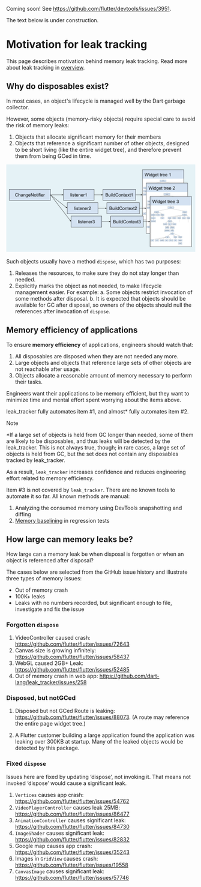 
Coming soon! See https://github.com/flutter/devtools/issues/3951.

The text below is under construction.

# Motivation for leak tracking

This page describes motivation behind memory leak tracking.
Read more about leak tracking in [overview](OVERVIEW.md).

## Why do disposables exist?

In most cases, an object's lifecycle is managed well by the Dart garbage collector.

However, some objects (memory-risky objects) require special care to avoid the risk of memory leaks:
1. Objects that allocate significant memory for their members
2. Objects that reference a significant number of other objects, designed to be short living (like the entire widget tree),
and therefore prevent them from being GCed in time.

![leak](images/leak.png "Leak")

Such objects usually have a method `dispose`, which has two purposes:

1. Releases the resources, to make sure they do not stay longer than needed.
2. Explicitly marks the object as not needed, to make lifecycle management easier. For example:
    a. Some objects restrict invocation of some methods after disposal.
    b. It is expected that objects should be available for GC after disposal, so owners of the objects should null the references after invocation of `dispose`.

## Memory efficiency of applications

To ensure **memory efficiency** of applications, engineers should watch that:
1. All disposables are disposed when they are not needed any more.
2. Large objects and objects that reference large sets of other objects are not reachable after usage.
3. Objects allocate a reasonable amount of memory necessary to perform their tasks.

Engineers want their applications to be memory efficient, but they want to minimize time and mental effort spent worrying about the items above.

leak_tracker fully automates item #1, and almost* fully automates item #2.

> [!NOTE]
> *If a large set of objects is held from GC longer than needed, some of them are likely to be disposables, and thus leaks will be detected by the leak_tracker. This is not always true, though; in rare cases, a large set of objects is held from GC, but the set does not contain any disposables tracked by leak_tracker.

As a result, `leak_tracker` increases confidence and reduces engineering effort related to memory efficiency.

Item #3 is not covered by `leak_tracker`. There are no known tools to automate it so far. All known methods are manual:
1. Analyzing the consumed memory using DevTools snapshotting and diffing
2. [Memory baselining](../BASELINE.md) in regression tests

## How large can memory leaks be?

How large can a memory leak be when disposal is forgotten or when an object is referenced after disposal?

The cases below are selected from the GitHub issue history and illustrate three types of memory issues:

* Out of memory crash
* 100K+ leaks
* Leaks with no numbers recorded, but significant enough to file, investigate and fix the issue

### Forgotten `dispose`

1. VideoController caused crash: https://github.com/flutter/flutter/issues/72643
2. Canvas size is growing infinitely: https://github.com/flutter/flutter/issues/58437
3. WebGL caused 2GB+ Leak: https://github.com/flutter/flutter/issues/52485
4. Out of memory crash in web app: https://github.com/dart-lang/leak_tracker/issues/258

### Disposed, but notGCed

1. Disposed but not GCed Route is leaking: https://github.com/flutter/flutter/issues/88073.
(A route may reference the entire page widget tree.)

2. A Flutter customer building a large application found the application was leaking over 300KB at startup. Many of the leaked objects would be detected by this package.
<!-- Internal Google reference: http://b/179704144 -->

### Fixed `dispose`

Issues here are fixed by updating ‘dispose’, not invoking it.
That means not invoked ‘dispose’ would cause a significant leak.

1. `Vertices` causes app crash: https://github.com/flutter/flutter/issues/54762
2. `VideoPlayerController` causes leak 25MB: https://github.com/flutter/flutter/issues/86477
3. `AnimationController` causes significant leak: https://github.com/flutter/flutter/issues/84730
4. `ImageShader` causes significant leak: https://github.com/flutter/flutter/issues/82832
5. Google map causes app crash: https://github.com/flutter/flutter/issues/35243
6. Images in `GridView` causes crash: https://github.com/flutter/flutter/issues/19558
7. `CanvasImage` causes significant leak: https://github.com/flutter/flutter/issues/57746
